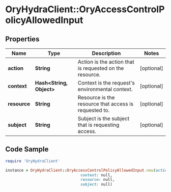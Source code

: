 # OryHydraClient::OryAccessControlPolicyAllowedInput

## Properties

Name | Type | Description | Notes
------------ | ------------- | ------------- | -------------
**action** | **String** | Action is the action that is requested on the resource. | [optional] 
**context** | **Hash&lt;String, Object&gt;** | Context is the request&#39;s environmental context. | [optional] 
**resource** | **String** | Resource is the resource that access is requested to. | [optional] 
**subject** | **String** | Subject is the subject that is requesting access. | [optional] 

## Code Sample

```ruby
require 'OryHydraClient'

instance = OryHydraClient::OryAccessControlPolicyAllowedInput.new(action: null,
                                 context: null,
                                 resource: null,
                                 subject: null)
```


